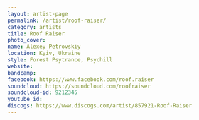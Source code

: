 ```yaml
---
layout: artist-page
permalink: /artist/roof-raiser/
category: artists
title: Roof Raiser
photo_cover: 
name: Alexey Petrovskiy
location: Kyiv, Ukraine
style: Forest Psytrance, Psychill
website: 
bandcamp: 
facebook: https://www.facebook.com/roof.raiser
soundcloud: https://soundcloud.com/roofraiser
soundcloud-id: 9212345
youtube_id: 
discogs: https://www.discogs.com/artist/857921-Roof-Raiser
---
```

